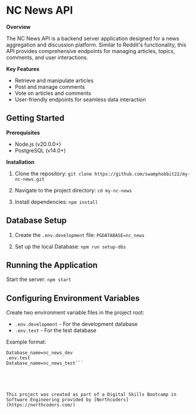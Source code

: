 # NC News API

**Overview**

The NC News API is a backend server application designed for a news aggregation and discussion platform. Similar to Reddit's functionality, this API provides comprehensive endpoints for managing articles, topics, comments, and user interactions.

**Key Features**

* Retrieve and manipulate articles
* Post and manage comments
* Vote on articles and comments
* User-friendly endpoints for seamless data interaction

## Getting Started

**Prerequisites**
* Node.js (v20.0.0+)
* PostgreSQL (v14.0+)


**Installation**
1. Clone the repository:
`git clone https://github.com/swamphobbit22/my-nc-news.git`

2. Navigate to the project directory:
`cd my-nc-news`

3. Install dependencies:
`npm install`

## Database Setup 
1. Create the `.env.development` file:
`PGDATABASE=nc_news`

2. Set up the local Database:
`npm run setup-dbs`

## Running the Application
Start the server:
`npm start`

## Configuring Environment Variables

Create two environment variable files in the project root:

* `.env.development` - For the development database
* `.env.test` - For the test database

Example format:

```.env.development
Database_name=nc_news_dev
.env.test
Database_name=nc_news_test```





This project was created as part of a Digital Skills Bootcamp in Software Engineering provided by [Northcoders](https://northcoders.com/)
